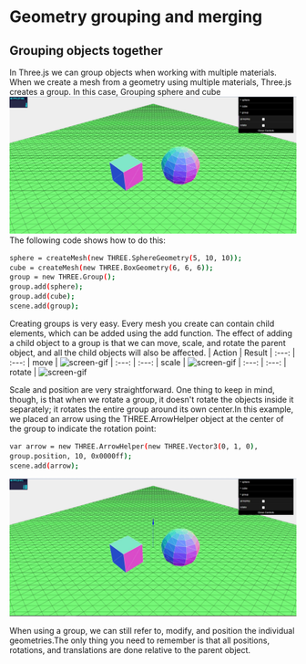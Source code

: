 # Geometry grouping and merging
## Grouping objects together
In Three.js we can group objects when working with multiple materials. When we create a mesh from a geometry using multiple materials, Three.js creates a group.
In this case, Grouping sphere and cube
<img src="https://github.com/cg2021c/threejs-presentation-anak-ambis/blob/main/Grouping%20and%20Merging/image/picture1.jpg?raw=true">
The following code shows how to do this:
```bash
sphere = createMesh(new THREE.SphereGeometry(5, 10, 10));
cube = createMesh(new THREE.BoxGeometry(6, 6, 6));
group = new THREE.Group();
group.add(sphere);
group.add(cube);
scene.add(group);
```

Creating groups is very easy. Every mesh you create can contain child elements, which can be added using the add function. The effect of adding a child object to a group is that we can move, scale, and rotate the parent object, and all the child objects will also be affected.
| Action | Result 
| :---: | :---: 
| move | ![screen-gif](https://media.giphy.com/media/k5PO2tWz5d8mw6d7on/giphy.gif)
| :---: | :---: 
| scale | ![screen-gif](https://media.giphy.com/media/Pkg8NKirneAbjfKksg/giphy.gif)
| :---: | :---: 
| rotate | ![screen-gif](https://media.giphy.com/media/70EDp6aHFIP24sSZhF/giphy.gif)

Scale and position are very straightforward. One thing to keep in mind, though, is that when we rotate a group, it doesn't rotate the objects inside it separately; it rotates the entire group around its own center.In this example, we placed an arrow using the THREE.ArrowHelper object at the center of the group to indicate the rotation point:

```bash
var arrow = new THREE.ArrowHelper(new THREE.Vector3(0, 1, 0),
group.position, 10, 0x0000ff);
scene.add(arrow);
```
<img src="https://github.com/cg2021c/threejs-presentation-anak-ambis/blob/main/Grouping%20and%20Merging/image/picture2.jpg?raw=true">

When using a group, we can still refer to, modify, and position the individual geometries.The only thing you need to remember is that all positions, rotations, and translations are done relative to the parent object.
